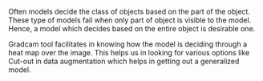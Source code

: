 Often models decide the class of objects based on the part of the object. 
These type of models fail when only part of object is visible to the model. 
Hence, a model which decides based on the entire object is desirable one. 

Gradcam tool facilitates in knowing how the model is deciding through a heat map over the image.
This helps us in looking for various options like Cut-out in data augmentation which helps in getting out a generalized model.

